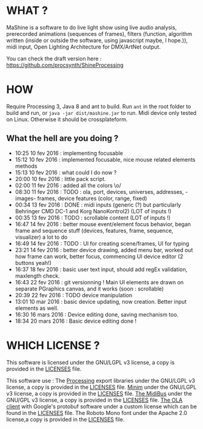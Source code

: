 # WHAT ?

MaShine is a software to do live light show  using live audio analysis, prerecorded animations (sequences of frames), filters (function, algorithm written (inside or outside the software, using javascript maybe, I hope.)), midi input, Open Lighting Architecture for DMX/ArtNet output.

You can check the draft version here : https://github.com/procsynth/ShineProcessing

# HOW

Require Processing 3, Java 8 and ant to build. Run `ant` in the root folder to build and run, or `java -jar dist/mashine.jar` to run.
Midi device only tested on Linux. Otherwise it should be crossplateform.

## What the hell are you doing ?

 - 10:25 10 fev 2016 : implementing focusable 
 - 15:12 10 fev 2016 : implemented focusable, nice mouse related elements methods
 - 15:13 10 fev 2016 : what could I do now ?
 - 20:00 10 fev 2016 : little pack script.
 - 02:00 11 fev 2016 : added all the colors \o/
 - 08:30 11 fev 2016 : TODO : ola, port, devices, universes, addresses, -images- frames, device features (color, range, fixed)
 - 00:34 13 fev 2016 : DONE : midi inputs (generic (?) but particularly Behringer CMD DC-1 and Korg NanoKontrol2) (LOT of inputs !)
 - 00:35 13 fev 2016 : TODO : scrollable content (LOT of inputs !)
 - 16:47 14 fev 2016 : better mouse event/element focus behavior, began frame and sequence stuff (devices, features, frame, sequence, visualizer) a lot to do
 - 16:49 14 fev 2016 : TODO : UI for creating scene/frames, UI for typing
 - 23:21 14 fev 2016 : better device drawing, added menu bar, worked out how frame can work, better focus, commencing UI device editor (2 buttons yeah!)
 - 16:37 18 fev 2016 : basic user text input, should add regEx validation, maxlength check.
 - 16:43 22 fev 2016 : git versionning ! Main UI elements are drawn on separate PGraphics canvas, and it works (soon : scrollable) 
 - 20:39 22 fev 2016 : TODO device manipulation
 - 13:01 10 mar 2016 : basic device updating, now creation. Better input elements as well.
 - 16:30 16 mars 2016 : Device editing done, saving mechanism too.
 - 18:34 20 mars 2016 : Basic device editing done !

# WHICH LICENSE ?

This software is licensed under the GNU/LGPL v3 license, a copy is provided in the [LICENSES][licenses] file.

This software use :
The [Processing](https://processing.org) export libraries under the GNU/LGPL v3 license, a copy is provided in the [LICENSES][licenses] file.
[Minim](http://code.compartmental.net/tools/minim/) under the GNU/LGPL v3 license, a copy is provided in the [LICENSES][licenses] file.
[The MidiBus](http://www.smallbutdigital.com/themidibus.php) under the GNU/GPL v3 license, a copy is provided in the [LICENSES][licenses] file.
[The OLA client](https://www.openlighting.org/ola/) with Google's protobuf software under a custom license which can be found in the [LICENSES][licenses] file.
The Roboto Mono font under the Apache 2.0 license,a copy is provided in the [LICENSES][licenses] file.

[licenses]: https://github.com/procsynth/MaShine/blob/master/LICENSES "Licenses file"
